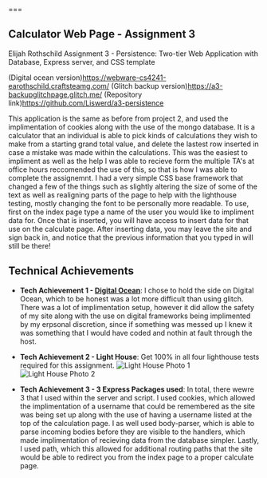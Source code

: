 ===
## Calculator Web Page - Assignment 3
Elijah Rothschild Assignment 3 - Persistence: Two-tier Web Application with Database, Express server, and CSS template

(Digital ocean version)https://webware-cs4241-earothschild.craftsteamg.com/
(Glitch backup version)https://a3-backupglitchpage.glitch.me/
(Repository link)https://github.com/Liswerd/a3-persistence




This application is the same as before from project 2, and used the implimentation of cookies along with the use of the mongo database. It is a calculator that an individual is able to pick kinds of calculations they wish to make from a starting grand total value, and delete the lastest row inserted in case a mistake was made within the calculations. This was the easiest to impliment as well as the help I was able to recieve form the multiple TA's at office hours reccomended the use of this, so that is how I was able to complete the assignemnt. I had a very simple CSS base framework that changed a few of the things such as slightly altering the size of some of the text as well as realigning parts of the page to help with the lighthouse testing, mostly changing the font to be personally more readable. 
To use, first on the index page type a name of the user you would like to impliment data for. Once that is inserted, you will have access to insert data for that use on the calculate page. After inserting data, you may leave the site and sign back in, and notice that the previous information that you typed in will still be there!


## Technical Achievements
- **Tech Achievement 1 - [Digital Ocean](https://www.digitalocean.com)**: I chose to hold the side on Digital Ocean, which to be honest was a lot more difficult than using glitch. There was a lot of implimentation setup, however it did allow the safety of my site along with the use on digital frameworks being implimented by my erpsonal discretion, since if something was messed up I knew it was something that I would have coded and nothin at fault through the host. 

- **Tech Achievement 2 - Light House**: Get 100% in all four lighthouse tests required for this assignment. 
  ![Light House Photo 1](https://cdn.discordapp.com/attachments/1050226016670466089/1286016508660551740/lighthousePhoto1.png?ex=66ec5fb4&is=66eb0e34&hm=cb7ff1d286fe82af4e532db506c1e89d70d152c8a42c646c9fbb38f6731bead4&)
  ![Light House Photo 2](https://cdn.discordapp.com/attachments/1006669327900082328/1286023266775076885/lighthousePhoto2.png?ex=66ec65ff&is=66eb147f&hm=0c2065334f7c1d43ea5a51ce954b014bb2693a9ac51639971656d012c99e3de8&)

- **Tech Achievement 3 - 3 Express Packages used**:
In total, there wewre 3 that I used within the server and script. I used cookies, which allowed the implimentation of a username that could be remembered as the site was being set up along with the use of having a username listed at the top of the calculation page. 
I as well used body-parser, which is able to parse incoming bodies before they are visible to the handlers, which made implimentation of recieving data from the database simpler. 
Lastly, I used path, which this allowed for additional routing paths that the site would be able to redirect you from the index page to a proper calculate page.


